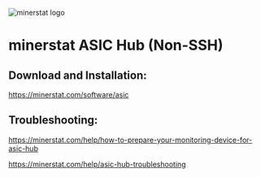 ![minerstat logo](https://cdn.rawgit.com/minerstat/minerstat-asic/master/docs/logo_full.svg)

# minerstat ASIC Hub (Non-SSH)

## Download and Installation:

https://minerstat.com/software/asic



## Troubleshooting:


https://minerstat.com/help/how-to-prepare-your-monitoring-device-for-asic-hub


https://minerstat.com/help/asic-hub-troubleshooting
